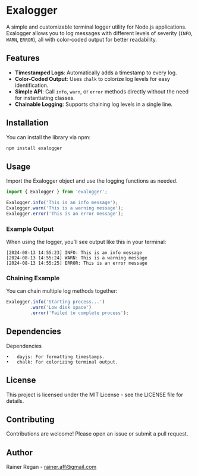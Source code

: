 # Exalogger

A simple and customizable terminal logger utility for Node.js applications. Exalogger allows you to log messages with different levels of severity (`INFO`, `WARN`, `ERROR`), all with color-coded output for better readability.

## Features

- **Timestamped Logs**: Automatically adds a timestamp to every log.
- **Color-Coded Output**: Uses `chalk` to colorize log levels for easy identification.
- **Simple API**: Call `info`, `warn`, or `error` methods directly without the need for instantiating classes.
- **Chainable Logging**: Supports chaining log levels in a single line.

## Installation

You can install the library via npm:

```bash
npm install exalogger
```

## Usage

Import the Exalogger object and use the logging functions as needed.

```typescript
import { Exalogger } from 'exalogger';

Exalogger.info('This is an info message');
Exalogger.warn('This is a warning message');
Exalogger.error('This is an error message');
```

### Example Output

When using the logger, you’ll see output like this in your terminal:

```
[2024-08-13 14:55:23] INFO: This is an info message
[2024-08-13 14:55:24] WARN: This is a warning message
[2024-08-13 14:55:25] ERROR: This is an error message
```

### Chaining Example

You can chain multiple log methods together:

```typescript
Exalogger.info('Starting process...')
         .warn('Low disk space')
         .error('Failed to complete process');
```

## Dependencies

Dependencies

	•	dayjs: For formatting timestamps.
	•	chalk: For colorizing terminal output.


## License

This project is licensed under the MIT License - see the LICENSE file for details.

## Contributing

Contributions are welcome! Please open an issue or submit a pull request.

## Author

Rainer Regan - rainer.aff@gmail.com